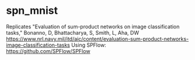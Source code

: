 # spn_mnist
Replicates "Evaluation of sum-product networks on image classification tasks," Bonanno, D, Bhattacharya, S, Smith, L, Aha, DW
https://www.nrl.navy.mil/itd/aic/content/evaluation-sum-product-networks-image-classification-tasks
Using SPFlow:
https://github.com/SPFlow/SPFlow
